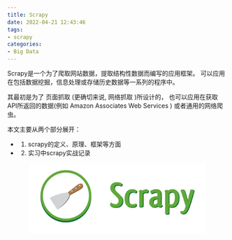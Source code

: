```yaml
---
title: Scrapy
date: 2022-04-21 12:43:46
tags:
- scrapy
categories:
- Big Data
---
```

Scrapy是一个为了爬取网站数据，提取结构性数据而编写的应用框架。 可以应用在包括数据挖掘，信息处理或存储历史数据等一系列的程序中。

其最初是为了 页面抓取 (更确切来说, 网络抓取 )所设计的， 也可以应用在获取API所返回的数据(例如 Amazon Associates Web Services ) 或者通用的网络爬虫。

本文主要从两个部分展开： 
- 1. scrapy的定义、原理、框架等方面 
- 2. 实习中scrapy实战记录
<center>
        <img src="Scrapy/scrapy_logo.png" width=80%>
</center>

<!--more-->
